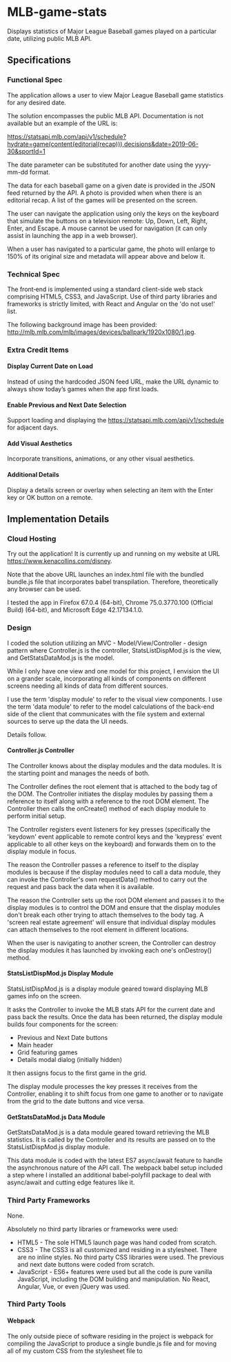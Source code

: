 # MLB-game-stats
Displays statistics of Major League Baseball games played on a particular date, utilizing public MLB API. 

## Specifications

### Functional Spec

The application allows a user to view Major League Baseball game statistics for any desired date. 

The solution encompasses the public MLB API. Documentation is not available but an example of the URL is:

https://statsapi.mlb.com/api/v1/schedule?hydrate=game(content(editorial(recap))),decisions&date=2019-06-30&sportId=1

The date parameter can be substituted for another date using the yyyy-mm-dd format.

The data for each baseball game on a given date is provided in the JSON feed returned by the API. A photo is provided when
when there is an editorial recap. A list of the games will be presented on the screen.

The user can navigate the application using only the keys on the keyboard that simulate the buttons on a television remote:
Up, Down, Left, Right, Enter, and Escape. A mouse cannot be used for navigation (it can only assist in launching the app in
a web browser).

When a user has navigated to a particular game, the photo will enlarge to 150% of its original size and metadata will appear
above and below it. 

### Technical Spec

The front‐end is implemented using a standard client-side web stack comprising HTML5, CSS3, and JavaScript. Use of third party
libraries and frameworks is strictly limited, with React and Angular on the 'do not use!' list.

The following background image has been provided: http://mlb.mlb.com/mlb/images/devices/ballpark/1920x1080/1.jpg.

### Extra Credit Items

#### Display Current Date on Load

Instead of using the hardcoded JSON feed URL, make the URL dynamic to always show today’s games when the app first loads.

#### Enable Previous and Next Date Selection

Support loading and displaying the https://statsapi.mlb.com/api/v1/schedule for adjacent days.

#### Add Visual Aesthetics

Incorporate transitions, animations, or any other visual aesthetics.

#### Additional Details

Display a details screen or overlay when selecting an item with the Enter key or OK button on a remote.

## Implementation Details

### Cloud Hosting

Try out the application! It is currently up and running on my website at URL https://www.kenacollins.com/disney.

Note that the above URL launches an index.html file with the bundled bundle.js file that incorporates babel transpilation. 
Therefore, theoretically any browser can be used. 

I tested the app in Firefox 67.0.4 (64-bit), Chrome 75.0.3770.100 (Official Build) (64-bit), and Microsoft Edge 42.17134.1.0.

### Design

I coded the solution utilizing an MVC - Model/View/Controller - design pattern where Controller.js is the controller, StatsListDispMod.js
is the view, and GetStatsDataMod.js is the model. 

While I only have one view and one model for this project, I envision the UI on a grander scale, incorporating all kinds of components 
on different screens needing all kinds of data from different sources. 

I use the term 'display module' to refer to the visual view components. I use the term 'data module' to refer to the model calculations of 
the back-end side of the client that communicates with the file system and external sources to serve up the data the UI needs.

Details follow.

#### Controller.js Controller

The Controller knows about the display modules and the data modules. It is the starting point and manages the needs of both.

The Controller defines the root element that is attached to the body tag of the DOM. The Controller initiates the display modules
by passing them a reference to itself along with a reference to the root DOM element. The Controller then calls the onCreate()
method of each display module to perform initial setup. 

The Controller registers event listeners for key presses (specifically the 'keydown' event applicable to remote control keys and 
the 'keypress' event applicable to all other keys on the keyboard) and forwards them on to the display module in focus.

The reason the Controller passes a reference to itself to the display modules is because if the display modules need to call a data
module, they can invoke the Controller's own requestData() method to carry out the request and pass back the data when it is available.

The reason the Controller sets up the root DOM element and passes it to the display modules is to control the DOM and ensure that 
the display modules don't break each other trying to attach themselves to the body tag. A 'screen real estate agreement' will ensure that
individual display modules can attach themselves to the root element in different locations.

When the user is navigating to another screen, the Controller can destroy the display modules it has launched by invoking each one's 
onDestroy() method.

#### StatsListDispMod.js Display Module

StatsListDispMod.js is a display module geared toward displaying MLB games info on the screen.

It asks the Controller to invoke the MLB stats API for the current date and pass back the results. Once the data has been returned, 
the display module builds four components for the screen:

* Previous and Next Date buttons
* Main header
* Grid featuring games
* Details modal dialog (initially hidden)

It then assigns focus to the first game in the grid. 

The display module processes the key presses it receives from the Controller, enabling it to shift focus from one game to another or to 
navigate from the grid to the date buttons and vice versa.

#### GetStatsDataMod.js Data Module

GetStatsDataMod.js is a data module geared toward retrieving the MLB statistics. It is called by the Controller and its results are passed
on to the StatsListDispMod.js display module.

This data module is coded with the latest ES7 async/await feature to handle the asynchronous nature of the API call. The webpack babel setup
included a step where I installed an additional babel-polyfill package to deal with async/await and cutting edge features like it.

### Third Party Frameworks

None.

Absolutely no third party libraries or frameworks were used:

* HTML5 - The sole HTML5 launch page was hand coded from scratch.
* CSS3 - The CSS3 is all customized and residing in a stylesheet. There are no inline styles. No third party CSS libraries were used. The previous and next date buttons were coded from scratch.
* JavaScript - ES6+ features were used but all the code is pure vanilla JavaScript, including the DOM building and manipulation. No React, Angular, Vue, or even jQuery was used.

### Third Party Tools

#### Webpack

The only outside piece of software residing in the project is webpack for compiling the JavaScript to produce a single bundle.js file 
and for moving all of my custom CSS from the stylesheet file to <style> tags in the dist/index.html file.

Webpack was installed and configured with extra loaders to handle my custom CSS stylesheet and the one supplied MLB background image file.

Also, I installed and configured babel so that ES6+ features not supported by a particular deployment will not impede the application.

### Features

#### Current Date by Default

When the MLB app first loads, it retrieves data for the current date. This is usually not desirable as many games may not have started
and few will have completed, leading to the absence of editorial recaps and photos. The user is subjected to gray rectangles as 
placeholders for games not yet reviewed by sports writers. 

However, all is not lost, the user can navigate the grid to find out the games that are scheduled to ascertain which teams are matched up.

#### Grid

The games are displayed in a grid, sized to fit 7 games per row with wrapping to successive rows. 

I decided that displaying games in a single line would not be an optimal user experience because what happens with the games that are off 
screen on either side? Would the user be happy about pressing an arrow key at the right or left edge of the screen to cause the next game to 
appear without knowing what other games are hidden? 

I felt the answer was 'No!' and I went with a design that displays all of the games on the screen, after conducting an adequate review of the data
and determining there never appear to be more than 15 games in a single day, and I can easily fit 15 games within a full HD 1920 x 1080 pixel space.

The grid is displayed on the screen with rectangular boxes representing each game. If the game has completed and there is an MLB editorial recap 
available, a thumbnail image of the game will appear, otherwise a gray rectangle placeholder is substituted.

Regardless of whether a game has completed or not, the names of the home and away teams are known and these matchups can be seen as the user
navigates through the grid. Games in progress will continually update the scores if one checks back again in a little while.

#### Header

Above the grid is a header that indicates for which date the games data pertains along with an indication of the number of editorial recaps
available (this is provided so the user does not freak out if he or she sees gray rectangles in place of game photos).

Example: 
Stats for Sun Jun 30 2019: 15 total games, 15 editorial recaps available

#### Focused Game

When a game gains focus, its photo, if available, will quickly increase in size to be 150% of its original size. It will be encased in
a reddish/orange border, and a few details about the game will appear above and below the enlarged photo. 

Above the photo will be the names of the home and away teams, this data is always available, accompanied by their scores if available. 
Scores for games in progress get updated in real time. 

Below the enlarged photo will be a headline blurb from a sports writer.

#### Focused and Selected Game

When a user presses Enter on a focused game to select it, a large details modal dialog appears, darkening out the rest of the screen around it,
and displays more information about the chosen game including a longer blurb from a sports writer than was seen when the game was merely
focused. 

All key presses are disabled except for the Escape key to close the dialog.  There is a legend in the corner of the dialog indicating the 
need to press 'Esc' when done.

#### Previous/Next Date Selection

Above the header are two buttons labeled < PREVIOUS DATE and NEXT DATE >. When the user presses the Up arrow key from the top row of the grid, 
focus shifts to the date buttons. The user can navigate right and left between these two buttons.

There is a heading on-screen at all times reminding the user what date is current. Pressing the previous date button makes a request of the API for 
the data of the day before the current date, while pressing the next date button retrieves data one day in the future of the current date.

If a user wishes to go back several days in the past, all he or she needs to do is repeatedly press Enter while the previous date button has focus.
The same is true for repeatedly pressing Enter when the next date button has focus. These actions are possible because focus remains within the
date buttons at the top of the screen until the user presses the Down arrow key to return to the grid.
